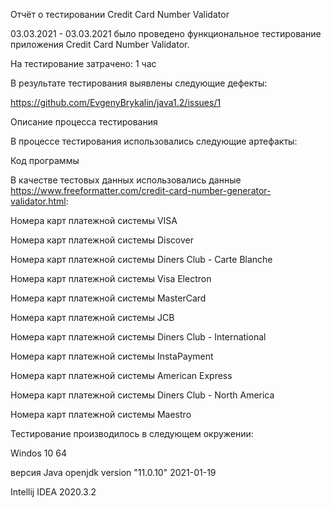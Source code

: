 Отчёт о тестировании Credit Card Number Validator

03.03.2021 - 03.03.2021 было проведено функциональное тестирование приложения Credit Card Number Validator.

На тестирование затрачено: 1 час

В результате тестирования выявлены следующие дефекты:

https://github.com/EvgenyBrykalin/java1.2/issues/1

Описание процесса тестирования

В процессе тестирования использовались следующие артефакты:

Код программы



В качестве тестовых данных использовались данные https://www.freeformatter.com/credit-card-number-generator-validator.html:

Номера карт платежной системы VISA

Номера карт платежной системы Discover

Номера карт платежной системы Diners Club - Carte Blanche

Номера карт платежной системы Visa Electron

Номера карт платежной системы MasterCard

Номера карт платежной системы JCB

Номера карт платежной системы Diners Club - International

Номера карт платежной системы InstaPayment

Номера карт платежной системы American Express

Номера карт платежной системы Diners Club - North America

Номера карт платежной системы Maestro

Тестирование производилось в следующем окружении:

Windos 10 64

версия Java openjdk version "11.0.10" 2021-01-19

Intellij IDEA 2020.3.2